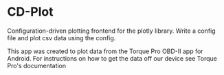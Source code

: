 # CD-Plot

Configuration-driven plotting frontend for the plotly library.
Write a config file and plot csv data using the config.

This app was created to plot data from the Torque Pro OBD-II app for Android. For instructions on how to get the data off our 
device see Torque Pro's documentation
